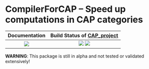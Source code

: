 <!-- BEGIN HEADER -->
# CompilerForCAP – Speed up computations in CAP categories

| **Documentation**         | **Build Status of [CAP_project](/../../)**                                            |
|:-------------------------:|:-----------------------------------------------------------:|
| [![][docs-img]][docs-url] | [![][tests-img]][tests-url] [![][codecov-img]][codecov-url] |
<!-- END HEADER -->

**WARNING**: This package is still in alpha and not tested or validated extensively!

<!-- BEGIN FOOTER -->
[docs-img]: https://img.shields.io/badge/PDF-dev-blue.svg
[docs-url]: /../../raw/doc/CompilerForCAP.pdf

[tests-img]: https://github.com/homalg-project/CAP_project/workflows/Tests/badge.svg
[tests-url]: https://github.com/homalg-project/CAP_project/actions?query=workflow%3ATests

[codecov-img]: https://codecov.io/gh/homalg-project/CAP_project/branch/master/graph/badge.svg
[codecov-url]: https://codecov.io/gh/homalg-project/CAP_project
<!-- END FOOTER -->

